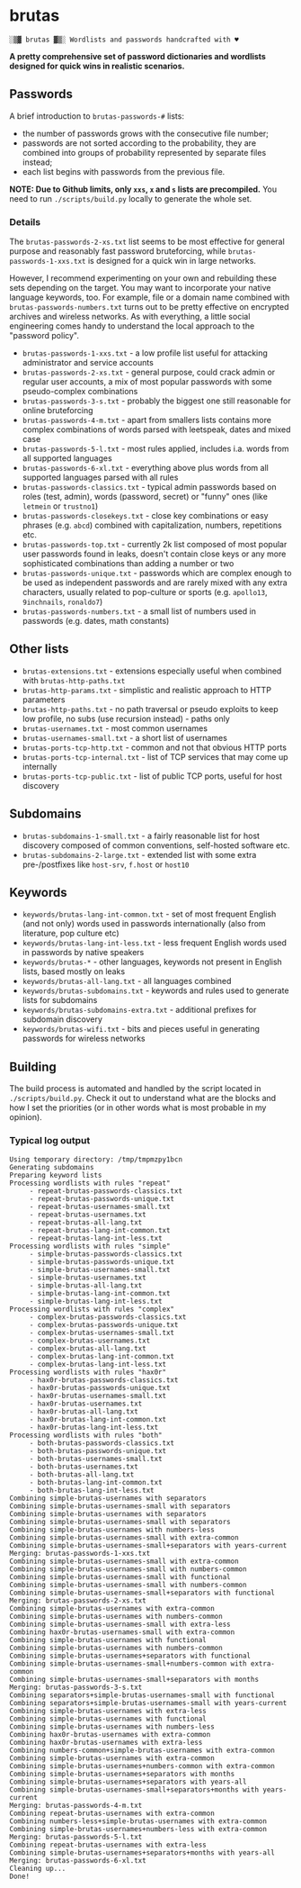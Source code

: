# brutas

    ░▒▓ brutas ▓▒░ Wordlists and passwords handcrafted with ♥

**A pretty comprehensive set of password dictionaries and wordlists designed for quick wins in realistic scenarios.**

## Passwords

A brief introduction to `brutas-passwords-#` lists:
* the number of passwords grows with the consecutive file number;
* passwords are not sorted according to the probability, they are combined into groups of probability represented by separate files instead;
* each list begins with passwords from the previous file.

**NOTE: Due to Github limits, only `xxs`, `x` and `s` lists are precompiled.** You need to run `./scripts/build.py` locally to generate the whole set.

### Details

The `brutas-passwords-2-xs.txt` list seems to be most effective for general purpose and reasonably fast password bruteforcing, while `brutas-passwords-1-xxs.txt` is designed for a quick win in large networks.

However, I recommend experimenting on your own and rebuilding these sets depending on the target. You may want to incorporate your native language keywords, too. For example, file or a domain name combined with `brutas-passwords-numbers.txt` turns out to be pretty effective on encrypted archives and wireless networks. As with everything, a little social engineering comes handy to understand the local approach to the "password policy".

* `brutas-passwords-1-xxs.txt` - a low profile list useful for attacking administrator and service accounts
* `brutas-passwords-2-xs.txt` - general purpose, could crack admin or regular user accounts, a mix of most popular passwords with some pseudo-complex combinations
* `brutas-passwords-3-s.txt` - probably the biggest one still reasonable for online bruteforcing
* `brutas-passwords-4-m.txt` - apart from smallers lists contains more complex combinations of words parsed with leetspeak, dates and mixed case
* `brutas-passwords-5-l.txt` - most rules applied, includes i.a. words from all supported languages
* `brutas-passwords-6-xl.txt` - everything above plus words from all supported languages parsed with all rules
* `brutas-passwords-classics.txt` - typical admin passwords based on roles (test, admin), words (password, secret) or "funny" ones (like `letmein` or `trustno1`)
* `brutas-passwords-closekeys.txt` - close key combinations or easy phrases (e.g. `abcd`) combined with capitalization, numbers, repetitions etc.
* `brutas-passwords-top.txt` - currently 2k list composed of most popular user passwords found in leaks, doesn't contain close keys or any more sophisticated combinations than adding a number or two
* `brutas-passwords-unique.txt` - passwords which are complex enough to be used as independent passwords and are rarely mixed with any extra characters, usually related to pop-culture or sports (e.g. `apollo13`, `9inchnails`, `ronaldo7`)
* `brutas-passwords-numbers.txt` - a small list of numbers used in passwords (e.g. dates, math constants)

## Other lists

* `brutas-extensions.txt` - extensions especially useful when combined with `brutas-http-paths.txt`
* `brutas-http-params.txt` - simplistic and realistic approach to HTTP parameters
* `brutas-http-paths.txt` - no path traversal or pseudo exploits to keep low profile, no subs (use recursion instead) - paths only
* `brutas-usernames.txt` - most common usernames
* `brutas-usernames-small.txt` - a short list of usernames
* `brutas-ports-tcp-http.txt` - common and not that obvious HTTP ports
* `brutas-ports-tcp-internal.txt` - list of TCP services that may come up internally
* `brutas-ports-tcp-public.txt` - list of public TCP ports, useful for host discovery

## Subdomains

* `brutas-subdomains-1-small.txt` - a fairly reasonable list for host discovery composed of common conventions, self-hosted software etc.
* `brutas-subdomains-2-large.txt` - extended list with some extra pre-/postfixes like `host-srv`, `f.host` or `host10`

## Keywords

* `keywords/brutas-lang-int-common.txt` - set of most frequent English (and not only) words used in passwords internationally (also from literature, pop culture etc)
* `keywords/brutas-lang-int-less.txt` - less frequent English words used in passwords by native speakers
* `keywords/brutas-*` - other languages, keywords not present in English lists, based mostly on leaks
* `keywords/brutas-all-lang.txt` - all languages combined
* `keywords/brutas-subdomains.txt` - keywords and rules used to generate lists for subdomains
* `keywords/brutas-subdomains-extra.txt` - additional prefixes for subdomain discovery
* `keywords/brutas-wifi.txt` - bits and pieces useful in generating passwords for wireless networks

## Building

The build process is automated and handled by the script located in `./scripts/build.py`. Check it out to understand what are the blocks and how I set the priorities (or in other words what is most probable in my opinion).

### Typical log output

```
Using temporary directory: /tmp/tmpmzpy1bcn
Generating subdomains
Preparing keyword lists
Processing wordlists with rules "repeat"
     - repeat-brutas-passwords-classics.txt
     - repeat-brutas-passwords-unique.txt
     - repeat-brutas-usernames-small.txt
     - repeat-brutas-usernames.txt
     - repeat-brutas-all-lang.txt
     - repeat-brutas-lang-int-common.txt
     - repeat-brutas-lang-int-less.txt
Processing wordlists with rules "simple"
     - simple-brutas-passwords-classics.txt
     - simple-brutas-passwords-unique.txt
     - simple-brutas-usernames-small.txt
     - simple-brutas-usernames.txt
     - simple-brutas-all-lang.txt
     - simple-brutas-lang-int-common.txt
     - simple-brutas-lang-int-less.txt
Processing wordlists with rules "complex"
     - complex-brutas-passwords-classics.txt
     - complex-brutas-passwords-unique.txt
     - complex-brutas-usernames-small.txt
     - complex-brutas-usernames.txt
     - complex-brutas-all-lang.txt
     - complex-brutas-lang-int-common.txt
     - complex-brutas-lang-int-less.txt
Processing wordlists with rules "hax0r"
     - hax0r-brutas-passwords-classics.txt
     - hax0r-brutas-passwords-unique.txt
     - hax0r-brutas-usernames-small.txt
     - hax0r-brutas-usernames.txt
     - hax0r-brutas-all-lang.txt
     - hax0r-brutas-lang-int-common.txt
     - hax0r-brutas-lang-int-less.txt
Processing wordlists with rules "both"
     - both-brutas-passwords-classics.txt
     - both-brutas-passwords-unique.txt
     - both-brutas-usernames-small.txt
     - both-brutas-usernames.txt
     - both-brutas-all-lang.txt
     - both-brutas-lang-int-common.txt
     - both-brutas-lang-int-less.txt
Combining simple-brutas-usernames with separators
Combining simple-brutas-usernames-small with separators
Combining simple-brutas-usernames with separators
Combining simple-brutas-usernames-small with separators
Combining simple-brutas-usernames with numbers-less
Combining simple-brutas-usernames-small with extra-common
Combining simple-brutas-usernames-small+separators with years-current
Merging: brutas-passwords-1-xxs.txt
Combining simple-brutas-usernames-small with extra-common
Combining simple-brutas-usernames-small with numbers-common
Combining simple-brutas-usernames-small with functional
Combining simple-brutas-usernames-small with numbers-common
Combining simple-brutas-usernames-small+separators with functional
Merging: brutas-passwords-2-xs.txt
Combining simple-brutas-usernames with extra-common
Combining simple-brutas-usernames with numbers-common
Combining simple-brutas-usernames-small with extra-less
Combining hax0r-brutas-usernames-small with extra-common
Combining simple-brutas-usernames with functional
Combining simple-brutas-usernames with numbers-common
Combining simple-brutas-usernames+separators with functional
Combining simple-brutas-usernames-small+numbers-common with extra-common
Combining simple-brutas-usernames-small+separators with months
Merging: brutas-passwords-3-s.txt
Combining separators+simple-brutas-usernames-small with functional
Combining separators+simple-brutas-usernames-small with years-current
Combining simple-brutas-usernames with extra-less
Combining simple-brutas-usernames with functional
Combining simple-brutas-usernames with numbers-less
Combining hax0r-brutas-usernames with extra-common
Combining hax0r-brutas-usernames with extra-less
Combining numbers-common+simple-brutas-usernames with extra-common
Combining simple-brutas-usernames with extra-common
Combining simple-brutas-usernames+numbers-common with extra-common
Combining simple-brutas-usernames+separators with months
Combining simple-brutas-usernames+separators with years-all
Combining simple-brutas-usernames-small+separators+months with years-current
Merging: brutas-passwords-4-m.txt
Combining repeat-brutas-usernames with extra-common
Combining numbers-less+simple-brutas-usernames with extra-common
Combining simple-brutas-usernames+numbers-less with extra-common
Merging: brutas-passwords-5-l.txt
Combining repeat-brutas-usernames with extra-less
Combining simple-brutas-usernames+separators+months with years-all
Merging: brutas-passwords-6-xl.txt
Cleaning up...
Done!
```
